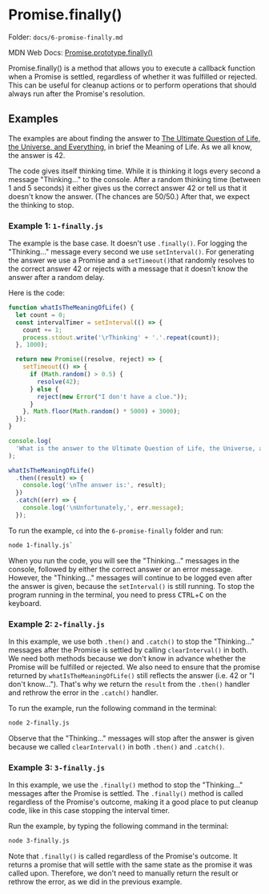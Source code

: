# Promise.finally()

Folder: `docs/6-promise-finally.md`

MDN Web Docs: [Promise.prototype.finally()](https://developer.mozilla.org/en-US/docs/Web/JavaScript/Reference/Global_Objects/Promise/finally)

Promise.finally() is a method that allows you to execute a callback function when a Promise is settled, regardless of whether it was fulfilled or rejected. This can be useful for cleanup actions or to perform operations that should always run after the Promise's resolution.

## Examples

The examples are about finding the answer to [The Ultimate Question of Life, the Universe, and Everything](https://en.wikipedia.org/wiki/Phrases_from_The_Hitchhiker%27s_Guide_to_the_Galaxy#_The_Answer_to_the_Ultimate_Question_of_Life,_the_Universe,_and_Everything_is_42), in brief the Meaning of Life. As we all know, the answer is 42.

The code gives itself thinking time. While it is thinking it logs every second a message "Thinking..." to the console. After a random thinking time (between 1 and 5 seconds) it either gives us the correct answer 42 or tell us that it doesn't know the answer. (The chances are 50/50.) After that, we expect the thinking to stop.

### Example 1: `1-finally.js`

The example is the base case. It doesn't use `.finally()`. For logging the "Thinking..." message every second we use `setInterval()`. For generating the answer we use a Promise and a `setTimeout()`that randomly resolves to the correct answer 42 or rejects with a message that it doesn't know the answer after a random delay.

Here is the code:

```javascript
function whatIsTheMeaningOfLife() {
  let count = 0;
  const intervalTimer = setInterval(() => {
    count += 1;
    process.stdout.write('\rThinking' + '.'.repeat(count));
  }, 1000);

  return new Promise((resolve, reject) => {
    setTimeout(() => {
      if (Math.random() > 0.5) {
        resolve(42);
      } else {
        reject(new Error("I don't have a clue."));
      }
    }, Math.floor(Math.random() * 5000) + 3000);
  });
}

console.log(
  'What is the answer to the Ultimate Question of Life, the Universe, and Everything?'
);

whatIsTheMeaningOfLife()
  .then((result) => {
    console.log('\nThe answer is:', result);
  })
  .catch((err) => {
    console.log('\nUnfortunately,', err.message);
  });
```

To run the example, `cd` into the `6-promise-finally` folder and run:

```bash
node 1-finally.js`
```

When you run the code, you will see the "Thinking..." messages in the console, followed by either the correct answer or an error message. However, the "Thinking..." messages will continue to be logged even after the answer is given, because the `setInterval()` is still running. To stop the program running in the terminal, you need to press <kbd>CTRL</kbd>+<kbd>C</kbd> on the keyboard.

### Example 2: `2-finally.js`

In this example, we use both `.then()` and  `.catch()` to stop the "Thinking..." messages after the Promise is settled by calling `clearInterval()` in both. We need both methods because we don't know in advance whether the Promise will be fulfilled or rejected. We also need to ensure that the promise returned by `whatIsTheMeaningOfLife()` still reflects the answer (i.e. 42 or "I don't know..."). That's why we return the `result` from the `.then()` handler and rethrow the error in the `.catch()` handler.

To run the example, run the following command in the terminal:

```bash
node 2-finally.js
```

Observe that the "Thinking..." messages will stop after the answer is given because we called `clearInterval()` in both `.then()` and `.catch()`.

### Example 3: `3-finally.js`

In this example, we use the `.finally()` method to stop the "Thinking..." messages after the Promise is settled. The `.finally()` method is called regardless of the Promise's outcome, making it a good place to put cleanup code, like in this case stopping the interval timer.

Run the example, by typing the following command in the terminal:

```bash
node 3-finally.js
```

Note that `.finally()` is called regardless of the Promise's outcome. It returns a promise that will settle with the same state as the promise it was called upon.  Therefore, we don't need to manually return the result or rethrow the error, as we did in the previous example.
